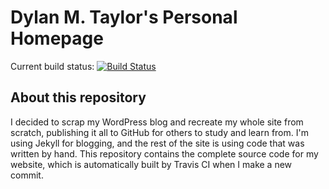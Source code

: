 # Dylan M. Taylor's Personal Homepage

Current build status: [![Build Status](https://travis-ci.org/dylanmtaylor/dylanmtaylor.github.io.svg?branch=master)](https://travis-ci.org/dylanmtaylor/dylanmtaylor.github.io)

## About this repository

I decided to scrap my WordPress blog and recreate my whole site from scratch, publishing it all to GitHub for others to study and learn from. I'm using Jekyll for blogging, and the rest of the site is using code that was written by hand. This repository contains the complete source code for my website, which is automatically built by Travis CI when I make a new commit.
